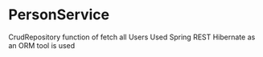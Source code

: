 # PersonService

CrudRepository function of fetch all Users
Used Spring REST
Hibernate as an ORM tool is used

